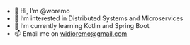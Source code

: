 - 👋 Hi, I’m @woremo
- 👀 I’m interested in Distributed Systems and Microservices
- 🌱 I’m currently learning Kotlin and Spring Boot
- 📫 Email me on widioremo@gmail.com

<!---
woremo/woremo is a ✨ special ✨ repository because its `README.md` (this file) appears on your GitHub profile.
You can click the Preview link to take a look at your changes.
--->
